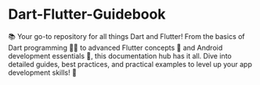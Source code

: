 # Dart-Flutter-Guidebook
📚 Your go-to repository for all things Dart and Flutter! From the basics of Dart programming 🧑‍💻 to advanced Flutter concepts 🚀 and Android development essentials 📱, this documentation hub has it all. Dive into detailed guides, best practices, and practical examples to level up your app development skills! 🌟
